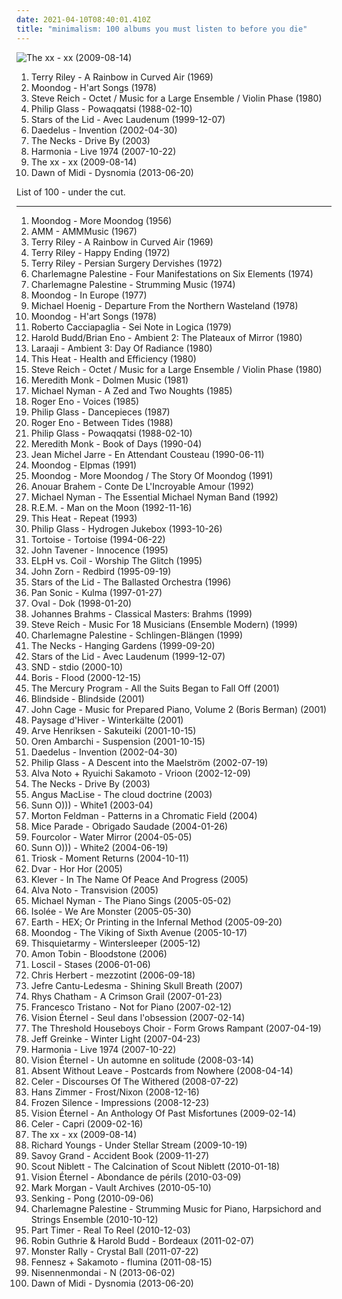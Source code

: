 ```yaml
---
date: 2021-04-10T08:40:01.410Z
title: "minimalism: 100 albums you must listen to before you die"
---
```

![The xx - xx (2009-08-14)](http://coverartarchive.org/release/2d9f9aac-1884-3939-a3b7-01437151e495/7167631451-500.jpg "The xx - xx (2009-08-14)")
<ol class="albums">
<li data-cover="https://img.discogs.com/ZNKkcb7-IxdLb6DlcCn10OFvkGc=/fit-in/600x600/filters:strip_icc():format(jpeg):mode_rgb():quality(90)/discogs-images/R-77371-1373051103-3995.jpeg.jpg" data-tags="minimalism" role="button">Terry Riley - A Rainbow in Curved Air (1969)</li>
<li data-cover="https://img.discogs.com/z9Ky5DHdh8mDCx7kewGEcaQNE1I=/fit-in/600x605/filters:strip_icc():format(jpeg):mode_rgb():quality(90)/discogs-images/R-519447-1538785688-7163.jpeg.jpg" data-tags="chill, instrumental, experimental, lounge, outsider, avant garde, mellow, minimalism, minimalist, spine tingling, avant garde jazz, gammarec, freepurp1e, juma, honest one, etheric melodies, mind immersing" role="button">Moondog - H'art Songs (1978)</li>
<li data-cover="https://img.discogs.com/vGZx1HXM7ZxiV10z-82wBXEC6v4=/fit-in/600x594/filters:strip_icc():format(jpeg):mode_rgb():quality(90)/discogs-images/R-4762267-1374694121-7277.jpeg.jpg" data-tags="avantgarde, minimalism, reich" role="button">Steve Reich - Octet / Music for a Large Ensemble / Violin Phase (1980)</li>
<li data-cover="http://coverartarchive.org/release/9a4744f4-8355-4731-a4ab-e9a8332a696b/28394810645-500.jpg" data-tags="soundtrack, minimalism" role="button">Philip Glass - Powaqqatsi (1988-02-10)</li>
<li data-cover="http://coverartarchive.org/release/534bf9a3-6e64-308f-8561-016fcc6a71c5/5409365013-500.jpg" data-tags="ambient, drone" role="button">Stars of the Lid - Avec Laudenum (1999-12-07)</li>
<li data-cover="http://coverartarchive.org/release/256567ac-7641-4f3c-98c2-7ed03498fed8/9336346447-500.jpg" data-tags="electronic" role="button">Daedelus - Invention (2002-04-30)</li>
<li data-cover="http://coverartarchive.org/release/00e064b4-a5f4-4807-8318-96b57b9dc116/21138282384-500.jpg" data-tags="jazz, ambient, downtempo, art rock, minimalism, post-minimalism, take your time" role="button">The Necks - Drive By (2003)</li>
<li data-cover="http://coverartarchive.org/release/f860b6ff-c6d8-4e5d-8495-7d2569c42521/10137735592-500.jpg" data-tags="electronic, minimalism, psychedelic rock, kraut rock, unglaublich, himmlisch" role="button">Harmonia - Live 1974 (2007-10-22)</li>
<li data-cover="http://coverartarchive.org/release/2d9f9aac-1884-3939-a3b7-01437151e495/7167631451-500.jpg" data-tags="indie" role="button">The xx - xx (2009-08-14)</li>
<li data-cover="https://img.discogs.com/2wJontywAlMjblVvv5HdtIB_VaY=/fit-in/596x600/filters:strip_icc():format(jpeg):mode_rgb():quality(90)/discogs-images/R-4855169-1377592090-7108.jpeg.jpg" data-tags="minimalism, minimal jazz" role="button">Dawn of Midi - Dysnomia (2013-06-20)</li>
</ol>
List of 100 - under the cut.
<!-- more -->

_________________

<ol class="albums">
<li data-cover="http://coverartarchive.org/release/57509aa3-9452-431e-a615-69a102013e71/18781705459-500.jpg" data-tags="experimental" role="button">
Moondog - More Moondog (1956)
</li>
<li data-cover="https://img.discogs.com/RowarTNPCVDspjXxBDjtVUdO3NA=/fit-in/596x603/filters:strip_icc():format(jpeg):mode_rgb():quality(90)/discogs-images/R-1026275-1185554349.jpeg.jpg" data-tags="avant-garde" role="button">
AMM - AMMMusic (1967)
</li>
<li data-cover="https://img.discogs.com/ZNKkcb7-IxdLb6DlcCn10OFvkGc=/fit-in/600x600/filters:strip_icc():format(jpeg):mode_rgb():quality(90)/discogs-images/R-77371-1373051103-3995.jpeg.jpg" data-tags="minimalism" role="button">
Terry Riley - A Rainbow in Curved Air (1969)
</li>
<li data-cover="http://coverartarchive.org/release/d9476b0e-c666-440b-a396-9ff2c83161fb/20588013675-500.jpg" data-tags="classical, experimental, minimalism, riley" role="button">
Terry Riley - Happy Ending (1972)
</li>
<li data-cover="http://coverartarchive.org/release/cc81bb12-c6a1-4af5-b5ca-3a442d23d803/19256935583-500.jpg" data-tags="minimalism" role="button">
Terry Riley - Persian Surgery Dervishes (1972)
</li>
<li data-cover="https://img.discogs.com/GZy_GPFGoHvwnpvMpRMCclJmQNw=/fit-in/346x334/filters:strip_icc():format(jpeg):mode_rgb():quality(90)/discogs-images/R-786199-1158612146.jpeg.jpg" data-tags="drone, minimalism, c palestine" role="button">
Charlemagne Palestine - Four Manifestations on Six Elements (1974)
</li>
<li data-cover="https://img.discogs.com/3Vz34took5ZFSZRKRx2fdejJSZ0=/fit-in/600x611/filters:strip_icc():format(jpeg):mode_rgb():quality(90)/discogs-images/R-9839026-1487157725-6406.jpeg.jpg" data-tags="minimalism" role="button">
Charlemagne Palestine - Strumming Music (1974)
</li>
<li data-cover="http://coverartarchive.org/release/0eeacd91-4618-3f41-ae50-af41cdf57ed0/24574301745-500.jpg" data-tags="minimalism, gammarec, freepurp1e, juma, lets make love and listen to js bach" role="button">
Moondog - In Europe (1977)
</li>
<li data-cover="http://coverartarchive.org/release/134c84b5-4df1-380a-a1a8-d72b5b58fe09/13483702718-500.jpg" data-tags="electronic" role="button">
Michael Hoenig - Departure From the Northern Wasteland (1978)
</li>
<li data-cover="https://img.discogs.com/z9Ky5DHdh8mDCx7kewGEcaQNE1I=/fit-in/600x605/filters:strip_icc():format(jpeg):mode_rgb():quality(90)/discogs-images/R-519447-1538785688-7163.jpeg.jpg" data-tags="chill, instrumental, experimental, lounge, outsider, avant garde, mellow, minimalism, minimalist, spine tingling, avant garde jazz, gammarec, freepurp1e, juma, honest one, etheric melodies, mind immersing" role="button">
Moondog - H'art Songs (1978)
</li>
<li data-cover="https://img.discogs.com/Sy6EGMpYjm8YtAQMhH--okuWImM=/fit-in/600x600/filters:strip_icc():format(jpeg):mode_rgb():quality(90)/discogs-images/R-1338597-1210892669.jpeg.jpg" data-tags="cover, minimalism, postmodernism, contrapunctal" role="button">
Roberto Cacciapaglia - Sei Note in Logica (1979)
</li>
<li data-cover="http://coverartarchive.org/release/b33049a2-6afb-44c9-9b8b-71ab339d4fee/13277290945-500.jpg" data-tags="ambient" role="button">
Harold Budd/Brian Eno - Ambient 2: The Plateaux of Mirror (1980)
</li>
<li data-cover="http://coverartarchive.org/release/e43c70f7-bcc8-3420-88b9-25796890491d/14016345776-500.jpg" data-tags="ambient, meditation" role="button">
Laraaji - Ambient 3: Day Of Radiance (1980)
</li>
<li data-cover="http://coverartarchive.org/release/5b330187-6ba8-4279-bdfc-1bc67e2c3b6d/16061280217-500.jpg" data-tags="post-punk, experimental rock, drone" role="button">
This Heat - Health and Efficiency (1980)
</li>
<li data-cover="https://img.discogs.com/vGZx1HXM7ZxiV10z-82wBXEC6v4=/fit-in/600x594/filters:strip_icc():format(jpeg):mode_rgb():quality(90)/discogs-images/R-4762267-1374694121-7277.jpeg.jpg" data-tags="avantgarde, minimalism, reich" role="button">
Steve Reich - Octet / Music for a Large Ensemble / Violin Phase (1980)
</li>
<li data-cover="http://coverartarchive.org/release/6eab50b0-8cac-412f-b7e0-1ed514c7b359/8980829265-500.jpg" data-tags="avant-garde" role="button">
Meredith Monk - Dolmen Music (1981)
</li>
<li data-cover="https://img.discogs.com/TjNSUNtSpS69S-lTSfRJlnt6dpA=/fit-in/600x596/filters:strip_icc():format(jpeg):mode_rgb():quality(90)/discogs-images/R-447729-1115382853.jpg.jpg" data-tags="soundtrack" role="button">
Michael Nyman - A Zed and Two Noughts (1985)
</li>
<li data-cover="https://img.discogs.com/zhCkMCRYUMBmmTUa4Tmcy09pbis=/fit-in/600x581/filters:strip_icc():format(jpeg):mode_rgb():quality(90)/discogs-images/R-81710-1463368962-5885.jpeg.jpg" data-tags="ambient" role="button">
Roger Eno - Voices (1985)
</li>
<li data-cover="http://coverartarchive.org/release/31003380-c016-342e-bb3f-c96236e35f5f/915742537-500.jpg" data-tags="classical, minimalism" role="button">
Philip Glass - Dancepieces (1987)
</li>
<li data-cover="https://img.discogs.com/pNgVWfvcSApJ-NOQSkFy0gNT0Fc=/fit-in/455x450/filters:strip_icc():format(jpeg):mode_rgb():quality(90)/discogs-images/R-431642-1112563098.jpg.jpg" data-tags="ambient, minimalism" role="button">
Roger Eno - Between Tides (1988)
</li>
<li data-cover="http://coverartarchive.org/release/9a4744f4-8355-4731-a4ab-e9a8332a696b/28394810645-500.jpg" data-tags="soundtrack, minimalism" role="button">
Philip Glass - Powaqqatsi (1988-02-10)
</li>
<li data-cover="https://img.discogs.com/A4VuWD1Rw4evFv85MX7_nlEb484=/fit-in/600x600/filters:strip_icc():format(jpeg):mode_rgb():quality(90)/discogs-images/R-1528666-1226271010.jpeg.jpg" data-tags="avantgarde, minimalist" role="button">
Meredith Monk - Book of Days (1990-04)
</li>
<li data-cover="https://img.discogs.com/xGHfsjfzuOzHoKNYff8UBsaGtWM=/fit-in/599x590/filters:strip_icc():format(jpeg):mode_rgb():quality(90)/discogs-images/R-3745918-1342681065-1312.jpeg.jpg" data-tags="electronic" role="button">
Jean Michel Jarre - En Attendant Cousteau (1990-06-11)
</li>
<li data-cover="http://coverartarchive.org/release/bea4274e-2760-4d85-9656-4a73c956174f/25949988315-500.jpg" data-tags="classical, minimalism, not nickelback" role="button">
Moondog - Elpmas (1991)
</li>
<li data-cover="https://img.discogs.com/WSnv1emEkYi4ck2C3ja7So1oOJg=/fit-in/600x600/filters:strip_icc():format(jpeg):mode_rgb():quality(90)/discogs-images/R-588379-1393232304-6337.jpeg.jpg" data-tags="classical, experimental, outsider, avant garde, minimalism, avant garde jazz, moondog, r63120, the story of moondog 1957, more moondog 1956" role="button">
Moondog - More Moondog / The Story Of Moondog (1991)
</li>
<li data-cover="https://img.discogs.com/jCbkvkqQAP3I1LYRZT0ibau7IPE=/fit-in/300x298/filters:strip_icc():format(jpeg):mode_rgb():quality(90)/discogs-images/R-628098-1140489609.jpeg.jpg" data-tags="jazz, world, world music, oriental" role="button">
Anouar Brahem - Conte De L'Incroyable Amour (1992)
</li>
<li data-cover="http://coverartarchive.org/release/51c989a9-d3dd-4c66-b2af-264edc34f1e6/13206878028-500.jpg" data-tags="soundtrack, easy listening" role="button">
Michael Nyman - The Essential Michael Nyman Band (1992)
</li>
<li data-cover="http://coverartarchive.org/release/7fa4c43c-74cb-4299-9033-fa2b87a2f8ea/10408501471-500.jpg" data-tags="soundtrack" role="button">
R.E.M. - Man on the Moon (1992-11-16)
</li>
<li data-cover="https://img.discogs.com/_q3G80RVbNGYyXF7FGr8W_YaBTA=/fit-in/600x534/filters:strip_icc():format(jpeg):mode_rgb():quality(90)/discogs-images/R-707713-1389183758-6168.jpeg.jpg" data-tags="experimental, post-punk" role="button">
This Heat - Repeat (1993)
</li>
<li data-cover="http://coverartarchive.org/release/34076528-e24c-4a45-a9de-ac51916807f2/18834150550-500.jpg" data-tags="avant-garde, spoken word, minimalism, beat, nonesuch, brackenberry, new classics for rockers, granka, quixotic sounds" role="button">
Philip Glass - Hydrogen Jukebox (1993-10-26)
</li>
<li data-cover="https://img.discogs.com/aUjbOLW13snEbHz97kHMPfEZsmk=/fit-in/379x336/filters:strip_icc():format(jpeg):mode_rgb():quality(90)/discogs-images/R-97896-1244824512.jpeg.jpg" data-tags="post-rock" role="button">
Tortoise - Tortoise (1994-06-22)
</li>
<li data-cover="https://img.discogs.com/OM-oZTpG9mwM9Q1u2163eblC-vE=/fit-in/600x595/filters:strip_icc():format(jpeg):mode_rgb():quality(90)/discogs-images/R-3321591-1516671866-5134.jpeg.jpg" data-tags="classical, instrumental, minimalism, modern classical, tavener, alt-classical" role="button">
John Tavener - Innocence (1995)
</li>
<li data-cover="http://coverartarchive.org/release/8519725a-afc6-4294-ade3-0229406835ef/15344230200-500.jpg" data-tags="ambient" role="button">
ELpH vs. Coil - Worship The Glitch (1995)
</li>
<li data-cover="https://img.discogs.com/QHcmLm3r-yQua7LFenJiKPEGW-c=/fit-in/155x155/filters:strip_icc():format(jpeg):mode_rgb():quality(90)/discogs-images/R-1100744-1192047792.jpeg.jpg" data-tags="minimalism, tzadik" role="button">
John Zorn - Redbird (1995-09-19)
</li>
<li data-cover="http://coverartarchive.org/release/859acf52-fdaa-4755-ac35-289bffe2081e/4084262745-500.jpg" data-tags="ambient, drone" role="button">
Stars of the Lid - The Ballasted Orchestra (1996)
</li>
<li data-cover="http://coverartarchive.org/release/673a3475-b4d2-3654-81df-d832540bf084/11024572005-500.jpg" data-tags="experimental, electronic" role="button">
Pan Sonic - Kulma (1997-01-27)
</li>
<li data-cover="http://coverartarchive.org/release/7a8ce80d-501b-44f0-8175-90cc1819ab4f/999120899-500.jpg" data-tags="glitch, ambient, experimental" role="button">
Oval - Dok (1998-01-20)
</li>
<li data-cover="http://coverartarchive.org/release/0bc86aed-5e64-4a15-bef6-666a09c9236a/14160170707-500.jpg" data-tags="classical" role="button">
Johannes Brahms - Classical Masters: Brahms (1999)
</li>
<li data-cover="https://img.discogs.com/A7XTJxpfIW6epYsPb9DtlMhBqk8=/fit-in/600x527/filters:strip_icc():format(jpeg):mode_rgb():quality(90)/discogs-images/R-900728-1334937418.jpeg.jpg" data-tags="minimalism, to explore" role="button">
Steve Reich - Music For 18 Musicians (Ensemble Modern) (1999)
</li>
<li data-cover="http://coverartarchive.org/release/b120ec39-97c3-49dd-9ec9-33915a78334d/3295159706-500.jpg" data-tags="minimalism, avant" role="button">
Charlemagne Palestine - Schlingen-Blängen (1999)
</li>
<li data-cover="http://coverartarchive.org/release/68d30bb0-7b83-499b-abbc-40ba08f3bea0/21138139130-500.jpg" data-tags="over ten minutes" role="button">
The Necks - Hanging Gardens (1999-09-20)
</li>
<li data-cover="http://coverartarchive.org/release/534bf9a3-6e64-308f-8561-016fcc6a71c5/5409365013-500.jpg" data-tags="ambient, drone" role="button">
Stars of the Lid - Avec Laudenum (1999-12-07)
</li>
<li data-cover="http://coverartarchive.org/release/eebc9746-51a6-4877-9cff-f932fecadd9e/28585007866-500.jpg" data-tags="minimal" role="button">
SND - stdio (2000-10)
</li>
<li data-cover="http://coverartarchive.org/release/51838493-3a1b-48cf-b7d3-a1dd35aec471/1964934865-500.jpg" data-tags="post-rock, drone" role="button">
Boris - Flood (2000-12-15)
</li>
<li data-cover="https://img.discogs.com/lqlSZ_rA433ufewYVpGN-e-mbrw=/fit-in/600x588/filters:strip_icc():format(jpeg):mode_rgb():quality(90)/discogs-images/R-735987-1213462920.jpeg.jpg" data-tags="post-rock" role="button">
The Mercury Program - All the Suits Began to Fall Off (2001)
</li>
<li data-cover="https://img.discogs.com/hpak3cNZF6N92v2bZ4cE4EinGoA=/fit-in/600x600/filters:strip_icc():format(jpeg):mode_rgb():quality(90)/discogs-images/R-1300818-1207719773.jpeg.jpg" data-tags="hardcore, hard rock, post-hardcore, hardcore punk" role="button">
Blindside - Blindside (2001)
</li>
<li data-cover="https://img.discogs.com/204xHyPVZHG44IVu5wM4X1V2KJ8=/fit-in/600x567/filters:strip_icc():format(jpeg):mode_rgb():quality(90)/discogs-images/R-15826865-1598527030-4789.jpeg.jpg" data-tags="piano" role="button">
John Cage - Music for Prepared Piano, Volume 2 (Boris Berman) (2001)
</li>
<li data-cover="http://coverartarchive.org/release/ae1a0e77-5977-45f1-9557-634820859899/2708262058-500.jpg" data-tags="atmospheric black metal, ambient" role="button">
Paysage d'Hiver - Winterkälte (2001)
</li>
<li data-cover="http://coverartarchive.org/release/e4c79fbc-5aec-4d07-830c-d8633c3a53d6/7827164118-500.jpg" data-tags="jazz, trumpet" role="button">
Arve Henriksen - Sakuteiki (2001-10-15)
</li>
<li data-cover="http://coverartarchive.org/release/1d22a103-d5f6-4037-8f42-e6e161845082/5539684552-500.jpg" data-tags="ambient, experimental, drone, minimalism" role="button">
Oren Ambarchi - Suspension (2001-10-15)
</li>
<li data-cover="http://coverartarchive.org/release/256567ac-7641-4f3c-98c2-7ed03498fed8/9336346447-500.jpg" data-tags="electronic" role="button">
Daedelus - Invention (2002-04-30)
</li>
<li data-cover="http://coverartarchive.org/release/c78fdec2-6bcf-4867-bc4a-e4b3644f0da7/15150386599-500.jpg" data-tags="minimalism, film scores, philip glass" role="button">
Philip Glass - A Descent into the Maelström (2002-07-19)
</li>
<li data-cover="http://coverartarchive.org/release/d8435025-4b43-4da9-bd8d-ad37748e0acf/13114830432-500.jpg" data-tags="minimal" role="button">
Alva Noto + Ryuichi Sakamoto - Vrioon (2002-12-09)
</li>
<li data-cover="http://coverartarchive.org/release/00e064b4-a5f4-4807-8318-96b57b9dc116/21138282384-500.jpg" data-tags="jazz, ambient, downtempo, art rock, minimalism, post-minimalism, take your time" role="button">
The Necks - Drive By (2003)
</li>
<li data-cover="https://img.discogs.com/2cEiOO5-EY0ffO6QNiKBLXB2jLs=/fit-in/600x593/filters:strip_icc():format(jpeg):mode_rgb():quality(90)/discogs-images/R-751214-1295526275.jpeg.jpg" data-tags="experimental" role="button">
Angus MacLise - The cloud doctrine (2003)
</li>
<li data-cover="http://coverartarchive.org/release/dcbffba8-7ec2-40d7-a957-a9c6ea270f04/21797761752-500.jpg" data-tags="drone" role="button">
Sunn O))) - White1 (2003-04)
</li>
<li data-cover="https://img.discogs.com/arHUhpCOzGeU3rVTz8i4pzYo-Xc=/fit-in/600x591/filters:strip_icc():format(jpeg):mode_rgb():quality(90)/discogs-images/R-11653728-1520094693-7966.jpeg.jpg" data-tags="minimalism, modern classical, gammarec, freepurp1e, feldman" role="button">
Morton Feldman - Patterns in a Chromatic Field (2004)
</li>
<li data-cover="http://coverartarchive.org/release/5e1d0431-64dd-4e59-85c9-bdc0e311dcb7/4506037751-500.jpg" data-tags="electronica, post-rock" role="button">
Mice Parade - Obrigado Saudade (2004-01-26)
</li>
<li data-cover="http://coverartarchive.org/release/54a77440-1308-463a-9309-2d06833d58e3/1892948879-500.jpg" data-tags="ambient, experimental, minimal, abstract, minimalism, japanese electronic" role="button">
Fourcolor - Water Mirror (2004-05-05)
</li>
<li data-cover="http://coverartarchive.org/release/6a291bd0-cc9d-41b8-899b-b1519b0b5034/21797764256-500.jpg" data-tags="drone, drone metal" role="button">
Sunn O))) - White2 (2004-06-19)
</li>
<li data-cover="https://img.discogs.com/XiACeuOa0hD-CRV1ddPl70tUT_U=/fit-in/512x450/filters:strip_icc():format(jpeg):mode_rgb():quality(90)/discogs-images/R-329981-1317830875.jpeg.jpg" data-tags="ambient" role="button">
Triosk - Moment Returns (2004-10-11)
</li>
<li data-cover="https://img.discogs.com/FYZljguRuVifJyJkFQyWZJ0RbtQ=/fit-in/600x534/filters:strip_icc():format(jpeg):mode_rgb():quality(90)/discogs-images/R-522565-1590082470-3097.jpeg.jpg" data-tags="experimental, minimalism" role="button">
Dvar - Hor Hor (2005)
</li>
<li data-cover="http://coverartarchive.org/release/f6fa9b88-eed4-451c-b817-7b6d7ecaa0d0/26700579439-500.jpg" data-tags="free albums" role="button">
Klever - In The Name Of Peace And Progress (2005)
</li>
<li data-cover="http://coverartarchive.org/release/cf39d8ca-2e61-43f4-b7ba-d21b16bbdd01/13332505253-500.jpg" data-tags="raster-noton, experimental" role="button">
Alva Noto - Transvision (2005)
</li>
<li data-cover="http://coverartarchive.org/release/52fdc1aa-066d-4ee5-ae78-927f6e7f86f9/13130112170-500.jpg" data-tags="classical" role="button">
Michael Nyman - The Piano Sings (2005-05-02)
</li>
<li data-cover="https://img.discogs.com/miSQF1ZEr8MuVJ4BUikC7w0adAM=/fit-in/600x597/filters:strip_icc():format(jpeg):mode_rgb():quality(90)/discogs-images/R-458743-1504905798-8860.jpeg.jpg" data-tags="electronic, minimal" role="button">
Isolée - We Are Monster (2005-05-30)
</li>
<li data-cover="http://coverartarchive.org/release/75be42af-928a-47fc-a570-ac779e674cab/2392664193-500.jpg" data-tags="post-rock, experimental, drone" role="button">
Earth - HEX; Or Printing in the Infernal Method (2005-09-20)
</li>
<li data-cover="http://coverartarchive.org/release/e262aaed-701d-4dcc-832f-7ea8bdabdeb4/5606639088-500.jpg" data-tags="avant-garde" role="button">
Moondog - The Viking of Sixth Avenue (2005-10-17)
</li>
<li data-cover="http://coverartarchive.org/release/8818462a-3af1-4ebf-8e73-210c7d292732/3997297899-500.jpg" data-tags="ambient, experimental, post-rock, shoegaze, minimalism, free albums, destroyalldreamers" role="button">
Thisquietarmy - Wintersleeper (2005-12)
</li>
<li data-cover="https://img.discogs.com/W_H0_HJJIh_uTOBF9lP9M5SI-zk=/fit-in/600x600/filters:strip_icc():format(jpeg):mode_rgb():quality(90)/discogs-images/R-913381-1172231675.jpeg.jpg" data-tags="ambient, ethereal" role="button">
Amon Tobin - Bloodstone (2006)
</li>
<li data-cover="http://coverartarchive.org/release/86b4ecb7-4336-4e8f-bf13-6e4673e7698d/1314644765-500.jpg" data-tags="ambient, drone" role="button">
Loscil - Stases (2006-01-06)
</li>
<li data-cover="http://coverartarchive.org/release/182fd65f-da8d-434e-ace7-8ed475ed6ff2/19142372983-500.jpg" data-tags="ambient" role="button">
Chris Herbert - mezzotint (2006-09-18)
</li>
<li data-cover="https://img.discogs.com/P-Y0ve5RMGSQiX53E5o76PLeBLE=/fit-in/600x600/filters:strip_icc():format(jpeg):mode_rgb():quality(90)/discogs-images/R-1045785-1254392642.jpeg.jpg" data-tags="noise, ambient, soundscape, glitch, drone, minimalism, i luv, love the cd cover, kidnapper mind track, 2011 wowish, students of decay" role="button">
Jefre Cantu-Ledesma - Shining Skull Breath (2007)
</li>
<li data-cover="https://img.discogs.com/XePhC1qlSLG6by_P6h8-Lo7quEI=/fit-in/338x300/filters:strip_icc():format(jpeg):mode_rgb():quality(90)/discogs-images/R-2544710-1289745495.jpeg.jpg" data-tags="drone" role="button">
Rhys Chatham - A Crimson Grail (2007-01-23)
</li>
<li data-cover="http://coverartarchive.org/release/f84024b0-75fc-4d80-bcfd-08f1a5cd1d3f/10355366330-500.jpg" data-tags="piano, minimalism, classical piano, rhythm, elettronica" role="button">
Francesco Tristano - Not for Piano (2007-02-12)
</li>
<li data-cover="http://coverartarchive.org/release/a3d8a0ab-537d-425e-94ee-59248c1e4e66/16423303798-500.jpg" data-tags="instrumental, ambient, ethereal" role="button">
Vision Éternel - Seul dans l'obsession (2007-02-14)
</li>
<li data-cover="http://coverartarchive.org/release/5d5092a9-2741-4e84-9ab0-40a109ec4051/5158105284-500.jpg" data-tags="electronic, clinically romantic, achingly intelligent" role="button">
The Threshold Houseboys Choir - Form Grows Rampant (2007-04-19)
</li>
<li data-cover="http://coverartarchive.org/release/c9e87cf1-6986-42f1-921a-ac7062a411e4/16587721877-500.jpg" data-tags="ambient" role="button">
Jeff Greinke - Winter Light (2007-04-23)
</li>
<li data-cover="http://coverartarchive.org/release/f860b6ff-c6d8-4e5d-8495-7d2569c42521/10137735592-500.jpg" data-tags="electronic, minimalism, psychedelic rock, kraut rock, unglaublich, himmlisch" role="button">
Harmonia - Live 1974 (2007-10-22)
</li>
<li data-cover="http://coverartarchive.org/release/4f337fae-9026-4b10-9a54-8c37e687de3c/16423326140-500.jpg" data-tags="instrumental, emo, ambient, indie rock, post-rock, minimal, shoegaze, cinematic, atmospheric, dream pop, drone, space rock, ethereal, minimalism, montreal, dark ambient, ambiance, shoegazing, minimalist, concept album, minimalistic, dream rock, melogaze, emotional music, triskalyon, alexandre julien" role="button">
Vision Éternel - Un automne en solitude (2008-03-14)
</li>
<li data-cover="https://img.discogs.com/kWEj4gc0ieORoKjCFuTeV_ua8q4=/fit-in/600x597/filters:strip_icc():format(jpeg):mode_rgb():quality(90)/discogs-images/R-1316851-1299212741.jpeg.jpg" data-tags="chillout, electronic, electronica, indie, chill, instrumental, alternative, alternative rock, ambient, experimental, indie rock, post-rock, downtempo, dark, lo-fi, minimal, shoegaze, idm, dreamy, atmospheric, dream pop, space rock, nostalgic, ethereal, minimalism, melancholic, post rock, greek, dreampop, shoegazer, instrumental post-rock, shoegazing, greece, melancholia, ambient post-rock, instrumental post rock, electronic post rock" role="button">
Absent Without Leave - Postcards from Nowhere (2008-04-14)
</li>
<li data-cover="http://coverartarchive.org/release/04144bd5-b872-41c8-8466-ff19ae77ef05/23715843413-500.jpg" data-tags="ambient, drone, drone ambient, visionary" role="button">
Celer - Discourses Of The Withered (2008-07-22)
</li>
<li data-cover="http://coverartarchive.org/release/4ae18f53-4b81-40c9-a074-61cd3995dffb/4338385994-500.jpg" data-tags="soundtrack, minimalism" role="button">
Hans Zimmer - Frost/Nixon (2008-12-16)
</li>
<li data-cover="http://coverartarchive.org/release/e0f4f0af-26d9-30f8-a2c1-cc4ae2e29956/2711769072-500.jpg" data-tags="indie, classical, instrumental, alternative, sad, post-rock, piano, modern, new age, free, ethereal, finnish, minimalism, melancholic, neo-classical, ambiente, neo classical, creative commons, minimalist, silent, finland, finnland, impressionism, new-age, finnish and streamable, impressionistic, finnish music, matti paalanen, full free album download" role="button">
Frozen Silence - Impressions (2008-12-23)
</li>
<li data-cover="http://coverartarchive.org/release/1074e135-85a0-42ee-a59a-21337553f7f8/16423349997-500.jpg" data-tags="instrumental, emo, ambient, indie rock, post-rock, minimal, shoegaze, cinematic, atmospheric, dream pop, drone, space rock, ethereal, minimalism, montreal, dark ambient, ambiance, shoegazing, minimalist, concept album, minimalistic, dream rock, melogaze, emotional music, triskalyon, alexandre julien" role="button">
Vision Éternel - An Anthology Of Past Misfortunes (2009-02-14)
</li>
<li data-cover="http://coverartarchive.org/release/e2ba09c2-f25e-430c-850a-002910f7a13f/3893908259-500.jpg" data-tags="ambient, drone" role="button">
Celer - Capri (2009-02-16)
</li>
<li data-cover="http://coverartarchive.org/release/2d9f9aac-1884-3939-a3b7-01437151e495/7167631451-500.jpg" data-tags="indie" role="button">
The xx - xx (2009-08-14)
</li>
<li data-cover="http://coverartarchive.org/release/2da7a549-5311-4dd0-88c5-ef452e07ec56/19263229378-500.jpg" data-tags="folk, experimental, minimalism" role="button">
Richard Youngs - Under Stellar Stream (2009-10-19)
</li>
<li data-cover="https://img.discogs.com/3v6ZmCLwOg51nrQ6H-24YzChdIY=/fit-in/600x573/filters:strip_icc():format(jpeg):mode_rgb():quality(90)/discogs-images/R-2059598-1431102665-1000.jpeg.jpg" data-tags="downtempo, minimalism, slowcore, glitterhouse" role="button">
Savoy Grand - Accident Book (2009-11-27)
</li>
<li data-cover="https://img.discogs.com/iqxY4TnHHMpUCaHWgmZ1byQvUuY=/fit-in/600x600/filters:strip_icc():format(jpeg):mode_rgb():quality(90)/discogs-images/R-2113341-1264756637.jpeg.jpg" data-tags="rock, alternative" role="button">
Scout Niblett - The Calcination of Scout Niblett (2010-01-18)
</li>
<li data-cover="http://coverartarchive.org/release/1a452707-ebe7-4438-91d8-d8a0e6b96e11/16423399200-500.jpg" data-tags="instrumental, emo, ambient, indie rock, post-rock, minimal, shoegaze, cinematic, atmospheric, dream pop, drone, space rock, ethereal, minimalism, montreal, dark ambient, ambiance, shoegazing, minimalist, concept album, minimalistic, dream rock, melogaze, emotional music, triskalyon, alexandre julien" role="button">
Vision Éternel - Abondance de périls (2010-03-09)
</li>
<li data-cover="http://coverartarchive.org/release/d39759f3-f9c6-4ca1-bb86-d22e48a7eb58/6004837899-500.jpg" data-tags="ambient, atmospheric, fallout" role="button">
Mark Morgan - Vault Archives (2010-05-10)
</li>
<li data-cover="https://img.discogs.com/zLclNqZYIgY3Muy7uJ7MNZZFOSE=/fit-in/600x539/filters:strip_icc():format(jpeg):mode_rgb():quality(90)/discogs-images/R-2436099-1284607024.jpeg.jpg" data-tags="electronic, minimal, german, clinically romantic, achingly intelligent" role="button">
Senking - Pong (2010-09-06)
</li>
<li data-cover="http://coverartarchive.org/release/12091975-8a07-45c7-8666-ebf9e1380fa2/14633042083-500.jpg" data-tags="minimalism, gammarec, freepurp1e, juma, c palestine" role="button">
Charlemagne Palestine - Strumming Music for Piano, Harpsichord and Strings Ensemble (2010-10-12)
</li>
<li data-cover="https://img.discogs.com/Qo4QI5pea63UMELNaPyPEPRWnb8=/fit-in/600x613/filters:strip_icc():format(jpeg):mode_rgb():quality(90)/discogs-images/R-2634606-1294280428.jpeg.jpg" data-tags="ambient, minimalism, modern classical, neofolk, emusic, electro-acoustic, bedroom music, empress, moteer, the remote viewer, lost tribe sound, aaron martin, heidi elva, scissors and sellotape, upward arrows" role="button">
Part Timer - Real To Reel (2010-12-03)
</li>
<li data-cover="http://coverartarchive.org/release/5e4ea0e9-cd33-40ea-91b3-01f94f4cc5b2/4145527799-500.jpg" data-tags="ambient, piano, minimal, abstract, minimalism, cities, bordeaux, more than just music" role="button">
Robin Guthrie & Harold Budd - Bordeaux (2011-02-07)
</li>
<li data-cover="http://coverartarchive.org/release/dfddea4a-a3bb-4280-af41-013c58dee28b/5731413073-500.jpg" data-tags="electronic, easy listening, minimalism, chillwave, 10s, space age pop, plunderphonics, sampledelic, lounge pop, bandcamp, tiki music, exotica pop" role="button">
Monster Rally - Crystal Ball (2011-07-22)
</li>
<li data-cover="https://img.discogs.com/2VKifT-KkPSexolvswbWPmWqGNs=/fit-in/400x400/filters:strip_icc():format(jpeg):mode_rgb():quality(90)/discogs-images/R-3050592-1313412291.jpeg.jpg" data-tags="electronica, classical, japanese, experimental, piano, drone, minimalism, microsound, 10s, touch, experimental electronic, lowercase, collabs, world collabs" role="button">
Fennesz + Sakamoto - flumina (2011-08-15)
</li>
<li data-cover="http://coverartarchive.org/release/69b05e08-d9d6-4bbd-a69b-64cca8d34f67/10697427351-500.jpg" data-tags="minimalism, 2013 releases" role="button">
Nisennenmondai - N (2013-06-02)
</li>
<li data-cover="https://img.discogs.com/2wJontywAlMjblVvv5HdtIB_VaY=/fit-in/596x600/filters:strip_icc():format(jpeg):mode_rgb():quality(90)/discogs-images/R-4855169-1377592090-7108.jpeg.jpg" data-tags="minimalism, minimal jazz" role="button">
Dawn of Midi - Dysnomia (2013-06-20)
</li>
</ol>